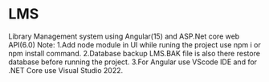 # LMS
Library Management system using Angular(15) and ASP.Net core web API(6.0)
Note:
1.Add node module in UI while runing the project use npm i or npm install command.
2.Database backup LMS.BAK file is also there restore database before running the project. 
3.For Angular use VScode IDE and for .NET Core use Visual Studio 2022.
